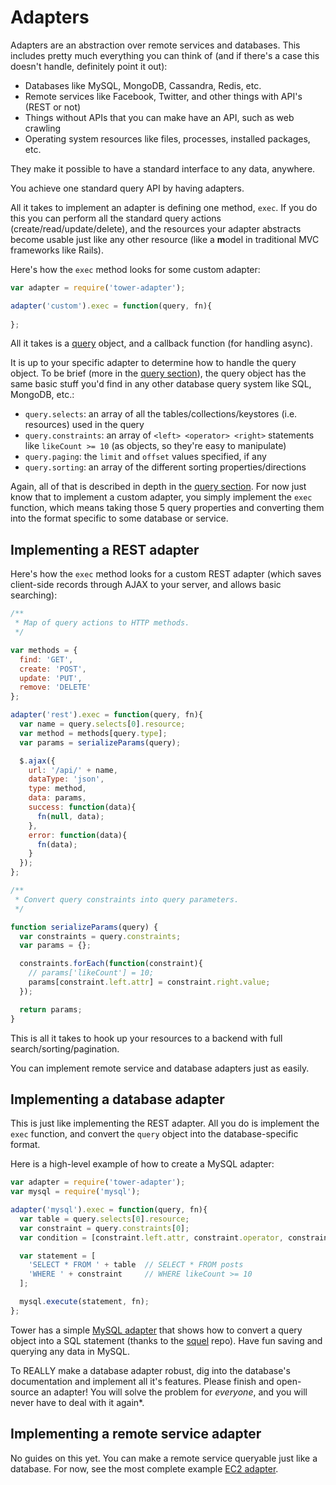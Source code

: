 # Adapters

Adapters are an abstraction over remote services and databases. This includes pretty much everything you can think of (and if there's a case this doesn't handle, definitely point it out):

- Databases like MySQL, MongoDB, Cassandra, Redis, etc.
- Remote services like Facebook, Twitter, and other things with API's (REST or not)
- Things without APIs that you can make have an API, such as web crawling
- Operating system resources like files, processes, installed packages, etc.

They make it possible to have a standard interface to any data, anywhere.

You achieve one standard query API by having adapters.

All it takes to implement an adapter is defining one method, `exec`. If you do this you can perform all the standard query actions (create/read/update/delete), and the resources your adapter abstracts become usable just like any other resource (like a **m**odel in traditional MVC frameworks like Rails).

Here's how the `exec` method looks for some custom adapter:

```js
var adapter = require('tower-adapter');

adapter('custom').exec = function(query, fn){
  
};
```

All it takes is a [query](/guides/queries) object, and a callback function (for handling async).

It is up to your specific adapter to determine how to handle the query object. To be brief (more in the [query section](/guides/queries)), the query object has the same basic stuff you'd find in any other database query system like SQL, MongoDB, etc.:

- `query.selects`: an array of all the tables/collections/keystores (i.e. resources) used in the query
- `query.constraints`: an array of `<left> <operator> <right>` statements like `likeCount >= 10` (as objects, so they're easy to manipulate)
- `query.paging`: the `limit` and `offset` values specified, if any
- `query.sorting`: an array of the different sorting properties/directions

Again, all of that is described in depth in the [query section](/guides/queries). For now just know that to implement a custom adapter, you simply implement the `exec` function, which means taking those 5 query properties and converting them into the format specific to some database or service.

## Implementing a REST adapter

Here's how the `exec` method looks for a custom REST adapter (which saves client-side records through AJAX to your server, and allows basic searching):

```js
/**
 * Map of query actions to HTTP methods.
 */

var methods = {
  find: 'GET',
  create: 'POST',
  update: 'PUT',
  remove: 'DELETE'
};

adapter('rest').exec = function(query, fn){
  var name = query.selects[0].resource;
  var method = methods[query.type];
  var params = serializeParams(query);

  $.ajax({
    url: '/api/' + name,
    dataType: 'json',
    type: method,
    data: params,
    success: function(data){
      fn(null, data);
    },
    error: function(data){
      fn(data);
    }
  });
};

/**
 * Convert query constraints into query parameters.
 */

function serializeParams(query) {
  var constraints = query.constraints;
  var params = {};

  constraints.forEach(function(constraint){
    // params['likeCount'] = 10;
    params[constraint.left.attr] = constraint.right.value;
  });

  return params;
}
```

This is all it takes to hook up your resources to a backend with full search/sorting/pagination.

You can implement remote service and database adapters just as easily.

## Implementing a database adapter

This is just like implementing the REST adapter. All you do is implement the `exec` function, and convert the `query` object into the database-specific format.

Here is a high-level example of how to create a MySQL adapter:

```js
var adapter = require('tower-adapter');
var mysql = require('mysql');

adapter('mysql').exec = function(query, fn){
  var table = query.selects[0].resource;
  var constraint = query.constraints[0];
  var condition = [constraint.left.attr, constraint.operator, constraint.right.value].join(' ');

  var statement = [
    'SELECT * FROM ' + table  // SELECT * FROM posts
    'WHERE ' + constraint     // WHERE likeCount >= 10
  ];

  mysql.execute(statement, fn);
};
```

Tower has a simple [MySQL adapter](https://github.com/tower/mysql-adapter) that shows how to convert a query object into a SQL statement (thanks to the [squel](https://github.com/hiddentao/squel) repo). Have fun saving and querying any data in MySQL.

To REALLY make a database adapter robust, dig into the database's documentation and implement all it's features. Please finish and open-source an adapter! You will solve the problem for _everyone_, and you will never have to deal with it again\*.

## Implementing a remote service adapter

No guides on this yet. You can make a remote service queryable just like a database. For now, see the most complete example [EC2 adapter](https://github.com/tower/ec2-adapter).